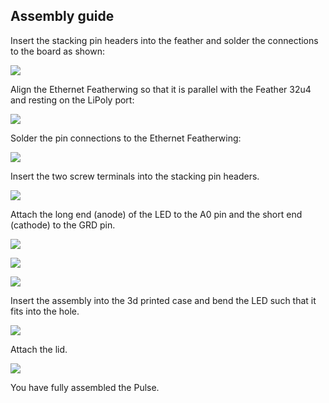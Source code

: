 ## Assembly guide ##

Insert the stacking pin headers into the feather and solder the connections to the board as shown:

![](./images/step1.jpg)

Align the Ethernet Featherwing so that it is parallel with the Feather 32u4 and resting on the LiPoly port:

![](./images/step2.jpg)

Solder the pin connections to the Ethernet Featherwing:

![](./images/step3.jpg)

Insert the two screw terminals into the stacking pin headers.

![](./images/step4.jpg)

Attach the long end (anode) of the LED to the A0 pin and the short end (cathode) to the GRD pin.

![](./images/step5.jpg)

![](./images/step6.jpg)

![](./images/step7.jpg)

Insert the assembly into the 3d printed case and bend the LED such that it fits into the hole.

![](./images/step8.jpg)

Attach the lid.

![](./images/step10.jpg)

You have fully assembled the Pulse.
